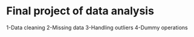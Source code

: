 # Final project of data analysis
1-Data cleaning
2-Missing data
3-Handling outliers
4-Dummy operations
